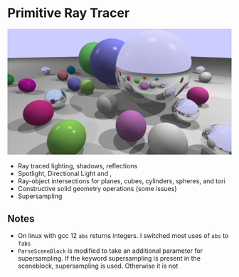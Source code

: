 # Primitive Ray Tracer

![image](./renders/spheres_colour.png)

- Ray traced lighting, shadows, reflections
- Spotlight, Directional Light and ,
- Ray-object intersections for planes, cubes, cylinders, spheres, and tori
- Constructive solid geometry operations (some issues)
- Supersampling

## Notes

- On linux with gcc 12 `abs` returns integers. I switched most uses of `abs` to `fabs`
- `ParseSceneBlock` is modified to take an additional parameter for supersampling. If the keyword supersampling is present in the sceneblock, supersampling is used. Otherwise it is not
